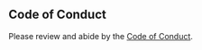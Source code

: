 ## Code of Conduct

Please review and abide by the [Code of Conduct](https://docs.retroachievements.org/Users-Code-of-Conduct/).
